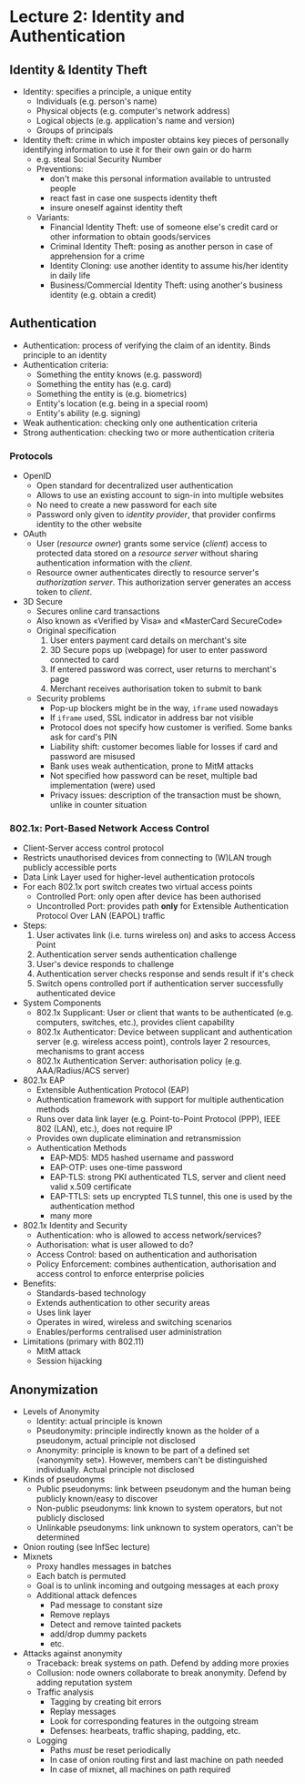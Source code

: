 # Lecture 2: Identity and Authentication
## Identity & Identity Theft
- Identity: specifies a principle, a unique entity
	- Individuals (e.g. person's name)
	- Physical objects (e.g. computer's network address)
	- Logical objects (e.g. application's name and version)
	- Groups of principals
- Identity theft: crime in which imposter obtains key pieces of personally identifying information to use it for their own gain or do harm
	- e.g. steal Social Security Number
	- Preventions:
		- don't make this personal information available to untrusted people
		- react fast in case one suspects identity theft
		- insure oneself against identity theft
	- Variants:
		- Financial Identity Theft: use of someone else's credit card or other information to obtain goods/services
		- Criminal Identity Theft: posing as another person in case of apprehension for a crime
		- Identity Cloning: use another identity to assume his/her identity in daily life
		- Business/Commercial Identity Theft: using another's business identity (e.g. obtain a credit)

## Authentication
- Authentication: process of verifying the claim of an identity. Binds principle to an identity
- Authentication criteria:
	- Something the entity knows (e.g. password)
	- Something the entity has (e.g. card)
	- Something the entity is (e.g. biometrics)
	- Entity's location (e.g. being in a special room)
	- Entity's ability (e.g. signing)
- Weak authentication: checking only one authentication criteria
- Strong authentication: checking two or more authentication criteria

### Protocols
- OpenID
	- Open standard for decentralized user authentication
	- Allows to use an existing account to sign-in into multiple websites
	- No need to create a new password for each site
	- Password only given to *identity provider*, that provider confirms identity to the other website
- OAuth
	- User (*resource owner*) grants some service (*client*) access to protected data stored on a *resource server* without sharing authentication information with the *client*.
	- Resource owner authenticates directly to resource server's *authorization server*. This authorization server generates an access token to *client*.
- 3D Secure
	- Secures online card transactions
	- Also known as «Verified by Visa» and «MasterCard SecureCode»
	- Original specification
		1. User enters payment card details on merchant's site
		2. 3D Secure pops up (webpage) for user to enter password connected to card
		3. If entered password was correct, user returns to merchant's page
		4. Merchant receives authorisation token to submit to bank
	- Security problems
		- Pop-up blockers might be in the way, `iframe` used nowadays
		- If `iframe` used, SSL indicator in address bar not visible
		- Protocol does not specify how customer is verified. Some banks ask for card's PIN
		- Liability shift: customer becomes liable for losses if card and password are misused
		- Bank uses weak authentication, prone to MitM attacks
		- Not specified how password can be reset, multiple bad implementation (were) used
		- Privacy issues: description of the transaction must be shown, unlike in counter situation

### 802.1x: Port-Based Network Access Control
- Client-Server access control protocol
- Restricts unauthorised devices from connecting to (W)LAN trough publicly accessible ports
- Data Link Layer used for higher-level authentication protocols
- For each 802.1x port switch creates two virtual access points
	- Controlled Port: only open after device has been authorised
	- Uncontrolled Port: provides path **only** for Extensible Authentication Protocol Over LAN (EAPOL) traffic
- Steps:
	1. User activates link (i.e. turns wireless on) and asks to access Access Point
	2. Authentication server sends authentication challenge
	3. User's device responds to challenge
	4. Authentication server checks response and sends result if it's check
	5. Switch opens controlled port if authentication server successfully authenticated device
- System Components
	- 802.1x Supplicant: User or client that wants to be authenticated (e.g. computers, switches, etc.), provides client capability
	- 802.1x Authenticator: Device between supplicant and authentication server (e.g. wireless access point), controls layer 2 resources, mechanisms to grant access
	- 802.1x Authentication Server: authorisation policy (e.g. AAA/Radius/ACS server)
- 802.1x EAP
	- Extensible Authentication Protocol (EAP)
	- Authentication framework with support for multiple authentication methods
	- Runs over data link layer (e.g. Point-to-Point Protocol (PPP), IEEE 802 (LAN), etc.), does not require IP
	- Provides own duplicate elimination and retransmission
	- Authentication Methods
		- EAP-MD5: MD5 hashed username and password
		- EAP-OTP: uses one-time password
		- EAP-TLS: strong PKI authenticated TLS, server and client need valid x.509 certificate
		- EAP-TTLS: sets up encrypted TLS tunnel, this one is used by the authentication method
		- many more
- 802.1x Identity and Security
	- Authentication: who is allowed to access network/services?
	- Authorisation: what is user allowed to do?
	- Access Control: based on authentication and authorisation
	- Policy Enforcement: combines authentication, authorisation and access control to enforce enterprise policies
- Benefits:
	- Standards-based technology
	- Extends authentication to other security areas
	- Uses link layer
	- Operates in wired, wireless and switching scenarios
	- Enables/performs centralised user administration
- Limitations (primary with 802.11)
	- MitM attack
	- Session hijacking

## Anonymization
- Levels of Anonymity
	- Identity: actual principle is known
	- Pseudonymity: principle indirectly known as the holder of a pseudonym, actual principle not disclosed
	- Anonymity: principle is known to be part of a defined set («anonymity set»). However, members can't be distinguished individually. Actual principle not disclosed
- Kinds of pseudonyms
	- Public pseudonyms: link between pseudonym and the human being publicly known/easy to discover
	- Non-public pseudonyms: link known to system operators, but not publicly disclosed
	- Unlinkable pseudonyms: link unknown to system operators, can't be determined
- Onion routing (see InfSec lecture)
- Mixnets
	-  Proxy handles messages in batches
	-  Each batch is permuted
	-  Goal is to unlink incoming and outgoing messages at each proxy
	-  Additional attack defences
		-  Pad message to constant size
		-  Remove replays
		-  Detect and remove tainted packets
		-  add/drop dummy packets
		-  etc.
-  Attacks against anonymity
	-  Traceback: break systems on path. Defend by adding more proxies
	-  Collusion: node owners collaborate to break anonymity. Defend by adding reputation system
	-  Traffic analysis
		-  Tagging by creating bit errors
		-  Replay messages
		-  Look for corresponding features in the outgoing stream
		-  Defenses: hearbeats, traffic shaping, padding, etc.
	-  Logging
		-  Paths *must* be reset periodically
		-  In case of onion routing first and last machine on path needed
		-  In case of mixnet, all machines on path required

